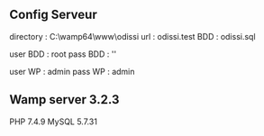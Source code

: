 Config Serveur
--------------
directory : C:\wamp64\www\odissi
url : odissi.test
BDD : odissi.sql

user BDD : root
pass BDD : ''

user WP : admin
pass WP : admin

Wamp server 3.2.3
-----------------
PHP 7.4.9
MySQL 5.7.31
